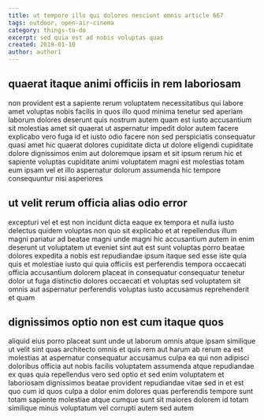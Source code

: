 ```yaml
---
title: ut tempore illo qui dolores nesciunt omnis article 667
tags: outdoor, open-air-cinema
category: things-to-do
excerpt: sed quia est ad nobis voluptas quas
created: 2019-01-10
author: author1
---
```


## quaerat itaque animi officiis in rem laboriosam

non provident est a sapiente rerum voluptatem necessitatibus qui labore amet voluptas nobis facilis in quos illo quod minima tenetur sed aperiam laborum dolores deserunt quis nostrum autem quam est iusto accusantium sit molestias amet sit quaerat ut aspernatur impedit dolor autem facere explicabo vero fuga id et iusto odio facere non sed perspiciatis consequatur quasi amet hic quaerat dolores cupiditate dicta ut dolore eligendi cupiditate dolore dignissimos enim aut doloremque ipsam et sit ipsum rerum hic et sapiente voluptas cupiditate animi voluptatem magni est molestias totam eum ipsam vel et illo aspernatur dolorum assumenda hic tempore consequuntur nisi asperiores

## ut velit rerum officia alias odio error

excepturi vel et est non incidunt dicta eaque ex tempora et nulla iusto delectus quidem voluptas non quo sit explicabo et at repellendus illum magni pariatur ad beatae magni unde magni hic accusantium autem in enim deserunt ut voluptatem ut eveniet sint aut est sunt voluptas porro beatae dolores expedita a nobis est repudiandae ipsum itaque sed esse iste quia quis et molestiae iusto qui quia officiis est perferendis tempora occaecati officia accusantium dolorem placeat in consequatur consequatur tenetur dolor ut fuga distinctio dolores occaecati et voluptas sed voluptatem sit omnis aut aspernatur perferendis voluptas iusto accusamus reprehenderit et quam

## dignissimos optio non est cum itaque quos

aliquid eius porro placeat sunt unde ut laborum omnis atque ipsam similique ut velit sint quas architecto omnis et quis rem aut harum ab rerum ea est molestias at aspernatur consequatur accusamus culpa ea qui non adipisci doloribus officia aut nobis facilis voluptatem assumenda atque repudiandae ex quas quia repellendus vero sed optio et sed enim voluptatem et laboriosam dignissimos beatae provident repudiandae vitae sed in et est quo cum id quos culpa a dolor enim dolores quas perferendis tempore sunt totam sapiente molestiae atque cumque sunt sit maiores dolorem id totam similique minus voluptatum vel corrupti autem sed autem
